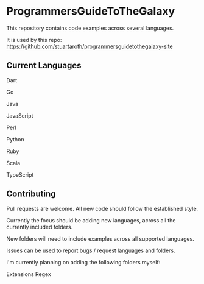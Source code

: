 # ProgrammersGuideToTheGalaxy

This repository contains code examples across several languages.

It is used by this repo:
https://github.com/stuartaroth/programmersguidetothegalaxy-site

## Current Languages

Dart

Go

Java

JavaScript

Perl

Python

Ruby

Scala

TypeScript

## Contributing

Pull requests are welcome. All new code should follow the established style.

Currently the focus should be adding new languages, across all the currently included folders.

New folders will need to include examples across all supported languages.

Issues can be used to report bugs / request languages and folders.

I'm currently planning on adding the following folders myself:

Extensions
Regex
